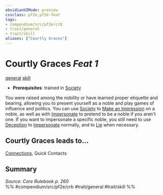 ```yaml
---
obsidianUIMode: preview
cssclass: pf2e,pf2e-feat
tags:
- compendium/src/pf2e/crb
- trait/general
- trait/skill
aliases: ["Courtly Graces"]
---
```

# Courtly Graces  *Feat 1*  
[general](rules/traits/general.md)  [skill](rules/traits/skill.md)  

- **Prerequisites**: trained in [Society](compendium/skills.md#Society)

You were raised among the nobility or have learned proper etiquette and bearing, allowing you to present yourself as a noble and play games of influence and politics. You can use [Society](compendium/skills.md#Society) to [Make an Impression](rules/actions/make-an-impression.md) on a noble, as well as with [Impersonate](rules/actions/impersonate.md) to pretend to be a noble if you aren't one. If you want to impersonate a specific noble, you still need to use [Deception](compendium/skills.md#Deception) to [Impersonate](rules/actions/impersonate.md) normally, and to [Lie](rules/actions/lie.md) when necessary.

## Courtly Graces leads to...

[Connections](compendium/feats/connections.md), Quick Contacts

## Summary

*Source: Core Rulebook p. 260*  
%% #compendium/src/pf2e/crb #trait/general #trait/skill %%